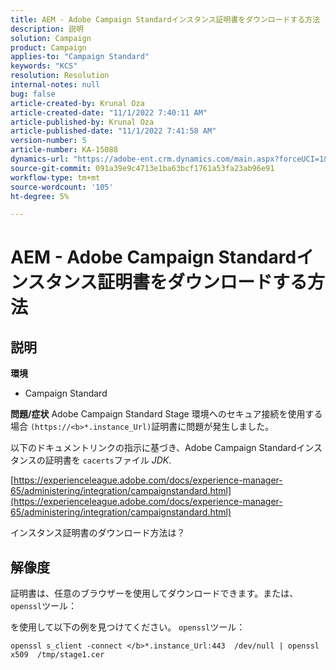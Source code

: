 ```yaml
---
title: AEM - Adobe Campaign Standardインスタンス証明書をダウンロードする方法
description: 説明
solution: Campaign
product: Campaign
applies-to: "Campaign Standard"
keywords: "KCS"
resolution: Resolution
internal-notes: null
bug: false
article-created-by: Krunal Oza
article-created-date: "11/1/2022 7:40:11 AM"
article-published-by: Krunal Oza
article-published-date: "11/1/2022 7:41:58 AM"
version-number: 5
article-number: KA-15088
dynamics-url: "https://adobe-ent.crm.dynamics.com/main.aspx?forceUCI=1&pagetype=entityrecord&etn=knowledgearticle&id=5b3cfc69-b859-ed11-9561-6045bd0067ea"
source-git-commit: 091a39e9c4713e1ba63bcf1761a53fa23ab96e91
workflow-type: tm+mt
source-wordcount: '105'
ht-degree: 5%

---
```


# AEM - Adobe Campaign Standardインスタンス証明書をダウンロードする方法

## 説明

<b>環境</b>


- Campaign Standard



<b>問題/症状</b>
Adobe Campaign Standard Stage 環境へのセキュア接続を使用する場合 `(https://<b>*.instance_Url)`証明書に問題が発生しました。

以下のドキュメントリンクの指示に基&#x200B;づき、Adobe Campaign Standardインスタンスの証明書を `cacerts`ファイル *JDK*.  

[https://experienceleague.adobe.com/docs/experience-manager-65/administering/integration/campaignstandard.html](https://experienceleague.adobe.com/docs/experience-manager-65/administering/integration/campaignstandard.html)

インスタンス証明書のダウンロード方法は？


## 解像度


証明書は、任意のブラウザーを使用してダウンロードできます。または、 `openssl`ツール：

を使用して以下の例を見つけてください。 `openssl`ツール：


```
openssl s_client -connect </b>*.instance_Url:443  /dev/null | openssl x509  /tmp/stage1.cer
```



